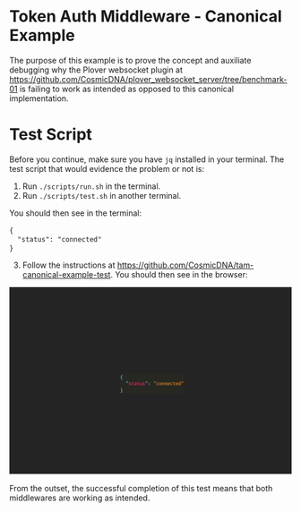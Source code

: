 # Token Auth Middleware - Canonical Example

The purpose of this example is to prove the concept and auxiliate debugging why the Plover websocket plugin at https://github.com/CosmicDNA/plover_websocket_server/tree/benchmark-01 is failing to work as intended as opposed to this canonical implementation.

# Test Script

Before you continue, make sure you have `jq` installed in your terminal.
The test script that would evidence the problem or not is:

1. Run `./scripts/run.sh` in the terminal.
2. Run `./scripts/test.sh` in another terminal.

You should then see in the terminal:
```shell
{
  "status": "connected"
}
```

3. Follow the instructions at https://github.com/CosmicDNA/tam-canonical-example-test. You should then see in the browser:

![Status JSON data](/src/assets/Status.png)

From the outset, the successful completion of this test means that both middlewares are working as intended.